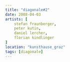 ```yaml
---
title: "diagonale#2"
date: 2008-04-03
artists: [
    stefan fraunberger,
    peter kutin,
    daniel lercher,
    florian kindlinger
]
location: "kunsthause_graz"
tags: [diagonale]
---
```

